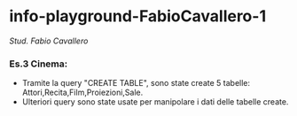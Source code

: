 # info-playground-FabioCavallero-1

_Stud. Fabio Cavallero_

### Es.3 Cinema:

- Tramite la query "CREATE TABLE", sono state create 5 tabelle: Attori,Recita,Film,Proiezioni,Sale.
- Ulteriori query sono state usate per manipolare i dati delle tabelle create.
